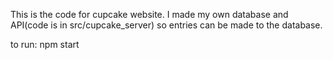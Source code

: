 This is the code for cupcake website.
I made my own database and API(code is in src/cupcake_server) so entries can be made to the database.

to run: npm start
